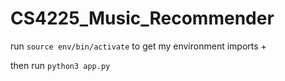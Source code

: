 # CS4225_Music_Recommender

run `source env/bin/activate` to get my environment imports +

then run `python3 app.py`
